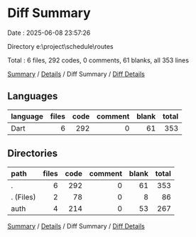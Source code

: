 # Diff Summary

Date : 2025-06-08 23:57:26

Directory e:\\project\\schedule\\routes

Total : 6 files,  292 codes, 0 comments, 61 blanks, all 353 lines

[Summary](results.md) / [Details](details.md) / Diff Summary / [Diff Details](diff-details.md)

## Languages
| language | files | code | comment | blank | total |
| :--- | ---: | ---: | ---: | ---: | ---: |
| Dart | 6 | 292 | 0 | 61 | 353 |

## Directories
| path | files | code | comment | blank | total |
| :--- | ---: | ---: | ---: | ---: | ---: |
| . | 6 | 292 | 0 | 61 | 353 |
| . (Files) | 2 | 78 | 0 | 8 | 86 |
| auth | 4 | 214 | 0 | 53 | 267 |

[Summary](results.md) / [Details](details.md) / Diff Summary / [Diff Details](diff-details.md)